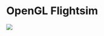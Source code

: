﻿# OpenGL Flightsim

![](OpenGL_Flightsim/reference/screencap/Flightsim_2023-01-25_20-37-48.gif)





